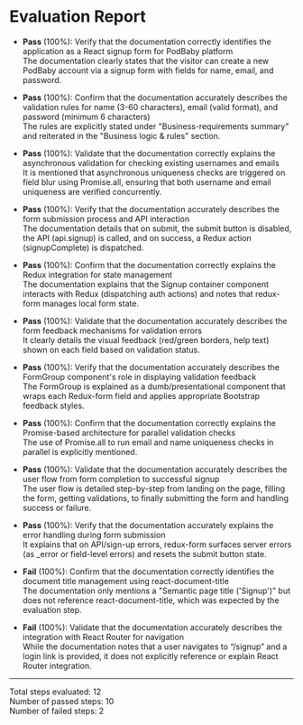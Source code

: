 # Evaluation Report

- **Pass** (100%): Verify that the documentation correctly identifies the application as a React signup form for PodBaby platform  
  The documentation clearly states that the visitor can create a new PodBaby account via a signup form with fields for name, email, and password.

- **Pass** (100%): Confirm that the documentation accurately describes the validation rules for name (3-60 characters), email (valid format), and password (minimum 6 characters)  
  The rules are explicitly stated under "Business-requirements summary" and reiterated in the "Business logic & rules" section.

- **Pass** (100%): Validate that the documentation correctly explains the asynchronous validation for checking existing usernames and emails  
  It is mentioned that asynchronous uniqueness checks are triggered on field blur using Promise.all, ensuring that both username and email uniqueness are verified concurrently.

- **Pass** (100%): Verify that the documentation accurately describes the form submission process and API interaction  
  The documentation details that on submit, the submit button is disabled, the API (api.signup) is called, and on success, a Redux action (signupComplete) is dispatched.

- **Pass** (100%): Confirm that the documentation correctly explains the Redux integration for state management  
  The documentation explains that the Signup container component interacts with Redux (dispatching auth actions) and notes that redux-form manages local form state.

- **Pass** (100%): Validate that the documentation accurately describes the form feedback mechanisms for validation errors  
  It clearly details the visual feedback (red/green borders, help text) shown on each field based on validation status.

- **Pass** (100%): Verify that the documentation accurately describes the FormGroup component's role in displaying validation feedback  
  The FormGroup is explained as a dumb/presentational component that wraps each Redux-form field and applies appropriate Bootstrap feedback styles.

- **Pass** (100%): Confirm that the documentation correctly explains the Promise-based architecture for parallel validation checks  
  The use of Promise.all to run email and name uniqueness checks in parallel is explicitly mentioned.

- **Pass** (100%): Validate that the documentation accurately describes the user flow from form completion to successful signup  
  The user flow is detailed step-by-step from landing on the page, filling the form, getting validations, to finally submitting the form and handling success or failure.

- **Pass** (100%): Verify that the documentation accurately explains the error handling during form submission  
  It explains that on API/sign-up errors, redux-form surfaces server errors (as _error or field-level errors) and resets the submit button state.

- **Fail** (100%): Confirm that the documentation correctly identifies the document title management using react-document-title  
  The documentation only mentions a "Semantic page title ('Signup')" but does not reference react-document-title, which was expected by the evaluation step.

- **Fail** (100%): Validate that the documentation accurately describes the integration with React Router for navigation  
  While the documentation notes that a user navigates to “/signup” and a login link is provided, it does not explicitly reference or explain React Router integration.

---

Total steps evaluated: 12  
Number of passed steps: 10  
Number of failed steps: 2
